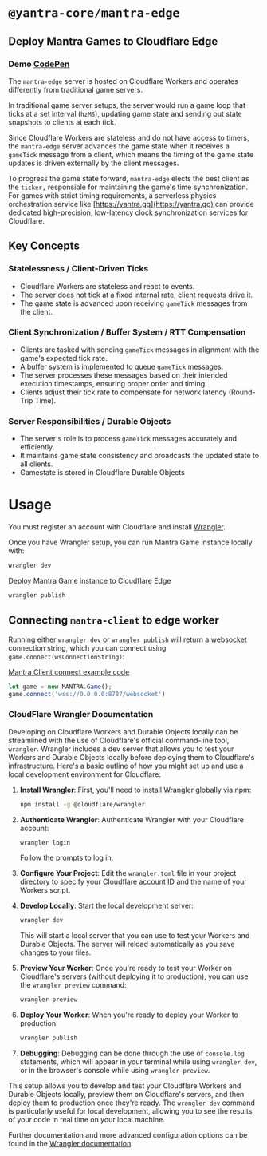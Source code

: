 # `@yantra-core/mantra-edge`

## Deploy Mantra Games to Cloudflare Edge

### Demo [CodePen](https://codepen.io/Marak-Squires/pen/mdvmEMg)

The `mantra-edge` server is hosted on Cloudflare Workers and operates differently from traditional game servers.

In traditional game server setups, the server would run a game loop that ticks at a set interval (`hzMS`), updating game state and sending out state snapshots to clients at each tick. 

Since Cloudflare Workers are stateless and do not have access to timers, the `mantra-edge` server advances the game state when it receives a `gameTick` message from a client, which means the timing of the game state updates is driven externally by the client messages.

To progress the game state forward, `mantra-edge` elects the best client as the `ticker,` responsible for maintaining the game's time synchronization. For games with strict timing requirements, a serverless physics orchestration service like [https://yantra.gg](https://yantra.gg) can provide dedicated high-precision, low-latency clock synchronization services for Cloudflare.


## Key Concepts

### Statelessness / Client-Driven Ticks

- Cloudflare Workers are stateless and react to events.
- The server does not tick at a fixed internal rate; client requests drive it.
- The game state is advanced upon receiving `gameTick` messages from the client.

### Client Synchronization / Buffer System / RTT Compensation

- Clients are tasked with sending `gameTick` messages in alignment with the game's expected tick rate.
- A buffer system is implemented to queue `gameTick` messages.
- The server processes these messages based on their intended execution timestamps, ensuring proper order and timing.
- Clients adjust their tick rate to compensate for network latency (Round-Trip Time).

### Server Responsibilities / Durable Objects

- The server's role is to process `gameTick` messages accurately and efficiently.
- It maintains game state consistency and broadcasts the updated state to all clients.
- Gamestate is stored in Cloudflare Durable Objects

# Usage

You must register an account with Cloudflare and install [Wrangler](https://developers.cloudflare.com/workers/wrangler/install-and-update/).

Once you have Wrangler setup, you can run Mantra Game instance locally with:

```bash
wrangler dev
```

Deploy Mantra Game instance to Cloudflare Edge
```bash
wrangler publish
```

## Connecting `mantra-client` to edge worker

Running either `wrangler dev` or `wrangler publish` will return a websocket connection string, which you can connect using `game.connect(wsConnectionString)`:

[Mantra Client connect example code](https://codepen.io/Marak-Squires/pen/mdvmEMg)

```js
let game = new MANTRA.Game();
game.connect('wss://0.0.0.0:8787/websocket')
```

### CloudFlare Wrangler Documentation

Developing on Cloudflare Workers and Durable Objects locally can be streamlined with the use of Cloudflare's official command-line tool, `wrangler`. Wrangler includes a dev server that allows you to test your Workers and Durable Objects locally before deploying them to Cloudflare's infrastructure. Here's a basic outline of how you might set up and use a local development environment for Cloudflare:

1. **Install Wrangler**:
   First, you'll need to install Wrangler globally via npm:
   ```bash
   npm install -g @cloudflare/wrangler
   ```

2. **Authenticate Wrangler**:
   Authenticate Wrangler with your Cloudflare account:
   ```bash
   wrangler login
   ```
   Follow the prompts to log in.

3. **Configure Your Project**:
   Edit the `wrangler.toml` file in your project directory to specify your Cloudflare account ID and the name of your Workers script.

4. **Develop Locally**:
   Start the local development server:
   ```bash
   wrangler dev
   ```
   This will start a local server that you can use to test your Workers and Durable Objects. The server will reload automatically as you save changes to your files.

5. **Preview Your Worker**:
   Once you're ready to test your Worker on Cloudflare's servers (without deploying it to production), you can use the `wrangler preview` command:
   ```bash
   wrangler preview
   ```

6. **Deploy Your Worker**:
   When you're ready to deploy your Worker to production:
   ```bash
   wrangler publish
   ```

7. **Debugging**:
   Debugging can be done through the use of `console.log` statements, which will appear in your terminal while using `wrangler dev`, or in the browser's console while using `wrangler preview`.

This setup allows you to develop and test your Cloudflare Workers and Durable Objects locally, preview them on Cloudflare's servers, and then deploy them to production once they're ready. The `wrangler dev` command is particularly useful for local development, allowing you to see the results of your code in real time on your local machine.

Further documentation and more advanced configuration options can be found in the [Wrangler documentation](https://developers.cloudflare.com/workers/cli-wrangler/commands#dev).
